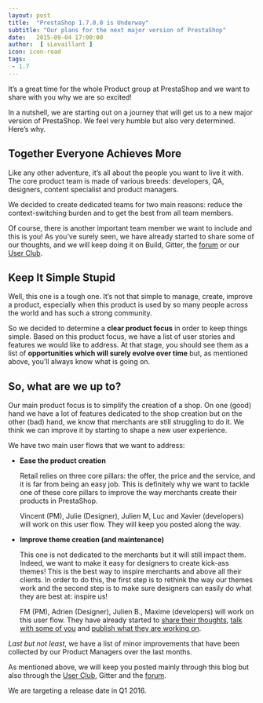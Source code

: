 ```yaml
---
layout: post
title:  "PrestaShop 1.7.0.0 is Underway"
subtitle: "Our plans for the next major version of PrestaShop"
date:   2015-09-04 17:00:00
author:  [ sLevaillant ]
icon: icon-road
tags:
 - 1.7
---
```


It’s a great time for the whole Product group at PrestaShop and we want to share with you why we are so excited!

In a nutshell, we are starting out on a journey that will get us to a new major version of PrestaShop. We feel very humble but also very determined. Here’s why.

## Together Everyone Achieves More

Like any other adventure, it’s all about the people you want to live it with. The core product team is made of various breeds: developers, QA, designers, content specialist and product managers.

We decided to create dedicated teams for two main reasons: reduce the context-switching burden and to get the best from all team members.

Of course, there is another important team member we want to include and this is you! As you’ve surely seen, we have already started to share some of our thoughts, and we will keep doing it on Build, Gitter, the [forum](https://www.prestashop.com/forums/) or our [User Club](http://www.prestashop.com/club/).

## Keep It Simple Stupid

Well, this one is a tough one. It’s not that simple to manage, create, improve a product, especially when this product is used by so many people across the world and has such a strong  community.

So we decided to determine a **clear product focus** in order to keep things simple. Based on this product focus, we have a list of user stories and features we would like to address. At that stage, you should see them as  a list of **opportunities which will surely evolve over time** but, as mentioned above, you’ll always know what is going on.

## So, what are we up to?

Our main product focus is to simplify the creation of a shop. On one (good) hand we have a lot of features dedicated to the shop creation but on the other (bad) hand, we know that merchants are still struggling to do it. We think we can improve it by starting to shape a new user experience.

We have two main user flows that we want to address:

- **Ease the product creation**

  Retail relies on three core pillars: the offer, the price and the service, and it is far from being an easy job. This is definitely why we want to tackle one of these core pillars to improve the way merchants create their products in PrestaShop.

  Vincent (PM), Julie (Designer), Julien M, Luc and Xavier (developers) will work on this user flow. They will keep you posted along the way.


- **Improve theme creation (and maintenance)**

  This one is not dedicated to the merchants but it will still impact them. Indeed, we want to make it easy for designers to create kick-ass themes! This is the best way to inspire merchants and above all their clients. In order to do this, the first step is to rethink the way our themes work and the second step is to make sure designers can easily do what they are best at: inspire us!

  FM (PM), Adrien (Designer), Julien B., Maxime (developers) will work on this user flow. They have already started to [share their thoughts](http://build.prestashop.com/news/starter-theme-kickoff/), [talk with some of you](https://gitter.im/PrestaShop/StarterTheme) and [publish what they are working on](https://trello.com/b/FPwYidfj/prestashop-startertheme).

*Last but not least*, we have a list of minor improvements that have been collected by our Product Managers over the last months.

As mentioned above, we will keep you posted mainly through this blog but also through the [User Club](http://www.prestashop.com/club/), Gitter and the [forum](https://www.prestashop.com/forums/).

We are targeting a release date in Q1 2016.
